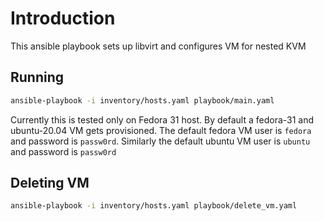 # Introduction
This ansible playbook sets up libvirt and configures VM for nested KVM

## Running
```sh
ansible-playbook -i inventory/hosts.yaml playbook/main.yaml
```

Currently this is tested only on Fedora 31 host. By default a fedora-31 and ubuntu-20.04 VM gets provisioned. The default fedora VM user is `fedora` and password is `passw0rd`. Similarly the default ubuntu VM user is `ubuntu` and password is `passw0rd`

## Deleting VM
```sh
ansible-playbook -i inventory/hosts.yaml playbook/delete_vm.yaml
```
